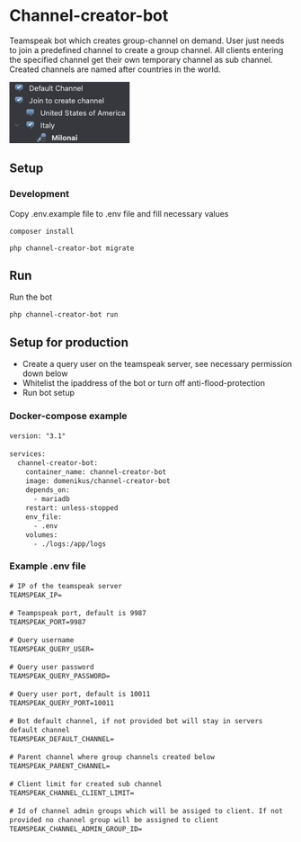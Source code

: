 # Channel-creator-bot

Teamspeak bot which creates group-channel on demand. User just needs to join a predefined channel to create a group
channel. All clients entering the specified channel get their own temporary channel as sub channel. Created channels are
named after countries in the world.

![example.png](ressources%2Fexample.png)

## Setup

### Development

Copy .env.example file to .env file and fill necessary values

```
composer install
```

```
php channel-creator-bot migrate
```

## Run

Run the bot

```
php channel-creator-bot run
```

## Setup for production

- Create a query user on the teamspeak server, see necessary permission down below
- Whitelist the ipaddress of the bot or turn off anti-flood-protection
- Run bot setup

### Docker-compose example

```
version: "3.1"

services:
  channel-creator-bot:
    container_name: channel-creator-bot
    image: domenikus/channel-creator-bot
    depends_on:
      - mariadb
    restart: unless-stopped
    env_file:
      - .env
    volumes:
      - ./logs:/app/logs
```

### Example .env file

```
# IP of the teamspeak server
TEAMSPEAK_IP=

# Teampspeak port, default is 9987
TEAMSPEAK_PORT=9987

# Query username
TEAMSPEAK_QUERY_USER=

# Query user password
TEAMSPEAK_QUERY_PASSWORD=

# Query user port, default is 10011
TEAMSPEAK_QUERY_PORT=10011

# Bot default channel, if not provided bot will stay in servers default channel
TEAMSPEAK_DEFAULT_CHANNEL=

# Parent channel where group channels created below
TEAMSPEAK_PARENT_CHANNEL=

# Client limit for created sub channel
TEAMSPEAK_CHANNEL_CLIENT_LIMIT=

# Id of channel admin groups which will be assiged to client. If not provided no channel group will be assigned to client
TEAMSPEAK_CHANNEL_ADMIN_GROUP_ID=



